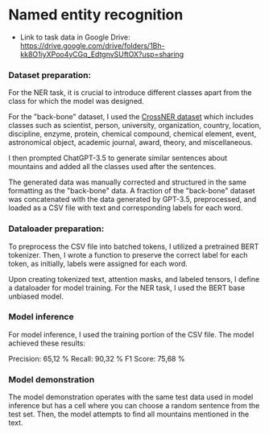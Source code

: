 # Named entity recognition

- Link to task data in Google Drive: https://drive.google.com/drive/folders/1Bh-kk8O1iyXPoo4yCGq_EdtgnvSUftOX?usp=sharing

### Dataset preparation:
For the NER task, it is crucial to introduce different classes apart from the class for which the model 
was designed.

For the "back-bone" dataset, I used the [CrossNER dataset](https://github.com/zliucr/CrossNER/tree/main/ner_data/science) which includes classes such as scientist, person, 
university, organization, country, location, discipline, enzyme, protein, chemical compound, chemical 
element, event, astronomical object, academic journal, award, theory, and miscellaneous.

I then prompted ChatGPT-3.5 to generate similar sentences about mountains and added all the classes 
used after the sentences.

The generated data was manually corrected and structured in the same formatting as the "back-bone" 
data. A fraction of the "back-bone" dataset was concatenated with the data generated by GPT-3.5, 
preprocessed, and loaded as a CSV file with text and corresponding labels for each word.

### Dataloader preparation:
To preprocess the CSV file into batched tokens, I utilized a pretrained BERT tokenizer. 
Then, I wrote a function to preserve the correct label for each token, as initially, labels 
were assigned for each word.

Upon creating tokenized text, attention masks, and labeled tensors, I define a dataloader for model 
training. For the NER task, I used the BERT base unbiased model.
### Model inference
For model inference, I used the training portion of the CSV file. The model achieved these results:

Precision: 65,12 %
Recall: 90,32 %
F1 Score: 75,68 %

### Model demonstration
The model demonstration operates with the same test data used in model inference but has a cell 
where you can choose a random sentence from the test set. Then, the model attempts to find all 
mountains mentioned in the text.